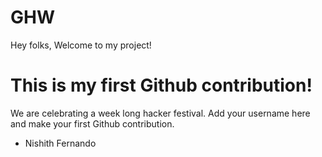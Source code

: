 # GHW

Hey folks,
Welcome to my project!

# This is my first Github contribution!

We are celebrating a week long hacker festival. Add your username here and make your first Github contribution.
- Nishith Fernando
